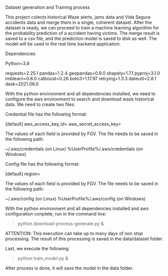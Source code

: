 Dataset generation and Training process



This project colects historical Waze alerts, jams data and Vida Segura accidents data and merge them in a single, coherent dataset.
After the dataset is ready, we can proceed to train a machine learning algorithm for the probability prediction of a accident having victims.
The merge result is saved to a csv file, and the prediction model is saved to disk as well. The model will be used in the real time backend application.


Dependencies

Python=3.8

requests=2.25.1
pandas=1.2.4
geopandas=0.9.0
shapely=1.7.1
pyproj=3.1.0
imblearn=0.8.0
catboost=0.26
boto3=1.17.97
retrying=1.3.3
dateutil=2.8.1
dask=2021.06.0



With the python environment and all dependencies installed, we need to configure the aws environment to search and download waze historical data. We need to create two files:

Credential file has the following format:

[default]
aws_access_key_id=
aws_secret_access_key=

The values of each field is provided by FGV. The file needs to be saved in the following path:

~/.aws/credentials (on Linux)
%UserProfile%/.aws/credentials (on Windows)



Config file has the following format:

[default]
region=

The values of each field is provided by FGV. The file needs to be saved in the following path:

~/.aws/config (on Linux)
%UserProfile%/.aws/config (on Windows)

With the python environment and all dependencies installed and aws configuration conplete, run in the command line:

>python download-process-generate.py &

ATTENTION:
This execution can take up to many days of non stop processing.
The result of this processing is saved in the data/dataset folder.

Last, we execute the following:

>python train_model.py &

After process is done, it will save the model in the data folder.